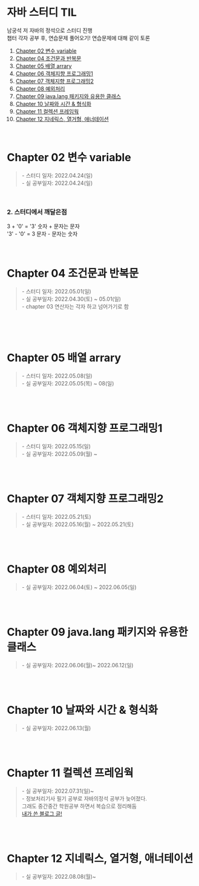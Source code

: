 # 자바 스터디 TIL
남궁석 저 자바의 정석으로 스터디 진행 <br/>
챕터 각자 공부 후, 연습문제 풀어오기! 연습문제에 대해 같이 토론

1. [Chapter 02 변수 variable](#chapter-02-변수-variable)
2. <a href="https://github.com/saehee15/javaStudy/tree/main/chapter04">Chapter 04 조건문과 반복문</a>
3. <a href="https://github.com/saehee15/javaStudy/tree/main/chapter05">Chapter 05 배열 arrary</a>
4. <a href="https://github.com/saehee15/javaStudy/tree/main/chapter06">Chapter 06 객체지향 프로그래밍1</a>
5. <a href="https://github.com/saehee15/javaStudy/tree/main/chapter07">Chapter 07 객체지향 프로그래밍2</a>
6. <a href="https://github.com/saehee15/javaStudy/tree/main/chapter08">Chapter 08 예외처리</a>
7. <a href="https://github.com/saehee15/javaStudy/tree/main/chapter09">Chapter 09 java.lang 패키지와 유용한 클래스</a>
8. <a href="https://github.com/saehee15/javaStudy/tree/main/chapter10">Chapter 10 날짜와 시간 & 형식화</a>
9. <a href="https://github.com/saehee15/javaStudy/tree/main/chapter11">Chapter 11 컬렉션 프레임웍</a>
10. <a href="https://github.com/saehee15/javaStudy/tree/main/chapter11">Chapter 12 지네릭스, 열거형, 애너테이션</a>


<br/>

# Chapter 02 변수 variable
 <blockquote>
- 스터디 일자: 2022.04.24(일) <br/>
- 실 공부일자: 2022.04.24(일)
 </blockquote>
<br/>

 ### 2. 스터디에서 깨달은점
 3 + '0' = '3' 숫자 + 문자는 문자 <br/>
'3' - '0' = 3  문자 - 문자는 숫자
<br/><br/><br/>

# Chapter 04 조건문과 반복문 
 <blockquote>
- 스터디 일자: 2022.05.01(일) <br/>
- 실 공부일자: 2022.04.30(토) ~ 05.01(일) <br/>
- chapter 03 연산자는 각자 하고 넘어가기로 함  <br/>
 </blockquote>

<br/><br/><br/>

# Chapter 05 배열 arrary
 <blockquote>
- 스터디 일자: 2022.05.08(일)<br/>
- 실 공부일자: 2022.05.05(목) ~ 08(일)  <br/>
 </blockquote>

<br/><br/>
# Chapter 06 객체지향 프로그래밍1
 <blockquote>
- 스터디 일자: 2022.05.15(일)<br/>
- 실 공부일자: 2022.05.09(월) ~  <br/>
</blockquote>   

<br /><br/>

# Chapter 07 객체지향 프로그래밍2
 <blockquote>
- 스터디 일자: 2022.05.21(토)<br/>
- 실 공부일자: 2022.05.16(월) ~ 2022.05.21(토)  <br/>
</blockquote>   
<br /><br />


# Chapter 08 예외처리
 <blockquote>
- 실 공부일자: 2022.06.04(토) ~ 2022.06.05(일)<br/>
</blockquote>
<br /><br />

# Chapter 09 java.lang 패키지와 유용한 클래스
 <blockquote>
- 실 공부일자: 2022.06.06(월)~ 2022.06.12(일)<br/>
</blockquote>
<br /><br />

# Chapter 10 날짜와 시간 & 형식화
 <blockquote>
- 실 공부일자: 2022.06.13(월)<br/>
</blockquote>
<br /><br />

# Chapter 11 컬렉션 프레임웍
 <blockquote>
- 실 공부일자: 2022.07.31(일)~<br/>
- 정보처리기사 필기 공부로 자바의정석 공부가 늦어졌다.<br/>
그래도 중간중간 학원공부 하면서 복습으로 정리해둠<br/>
<a href="https://makeaplayground.tistory.com/81">내가 쓴 블로그 글!</a>
</blockquote>
<br /><br />

# Chapter 12 지네릭스, 열거형, 애너테이션
 <blockquote>
- 실 공부일자: 2022.08.08(월)~<br/>
</blockquote>
<br /><br />